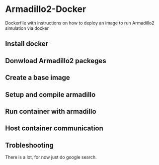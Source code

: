 # Armadillo2-Docker
Dockerfile with instructions on how to deploy an image to run Armadillo2 simulation via docker

## Install docker

## Donwload Armadillo2 packeges

## Create a base image

## Setup and compile armadillo

## Run container with armadillo

## Host container communication

## Trobleshooting
There is a lot, for now just do google search.
